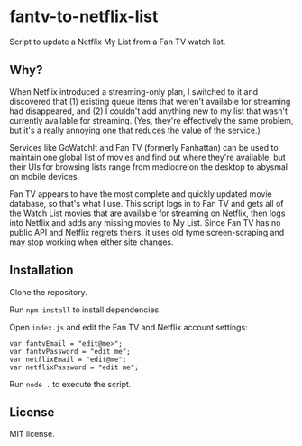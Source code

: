 # fantv-to-netflix-list

Script to update a Netflix My List from a Fan TV watch list.

## Why?

When Netflix introduced a streaming-only plan, I switched to it and discovered that (1) existing queue items that weren't available for streaming had disappeared, and (2) I couldn't add anything new to my list that wasn't currently available for streaming.  (Yes, they're effectively the same problem, but it's a really annoying one that reduces the value of the service.) 

Services like GoWatchIt and Fan TV (formerly Fanhattan) can be used to maintain one global list of movies and find out where they're available, but their UIs for browsing lists range from mediocre on the desktop to abysmal on mobile devices.

Fan TV appears to have the most complete and quickly updated movie database, so that's what I use.  This script logs in to Fan TV and gets all of the Watch List movies that are available for streaming on Netflix, then logs into Netflix and adds any missing movies to My List.  Since Fan TV has no public API and Netflix regrets theirs, it uses old tyme screen-scraping and may stop working when either site changes.

## Installation

Clone the repository.

Run ```npm install``` to install dependencies.

Open ```index.js``` and edit the Fan TV and Netflix account settings:

```
var fantvEmail = "edit@me>";
var fantvPassword = "edit me";
var netflixEmail = "edit@me";
var netflixPassword = "edit me";
```

Run ```node .``` to execute the script.

## License

MIT license.
